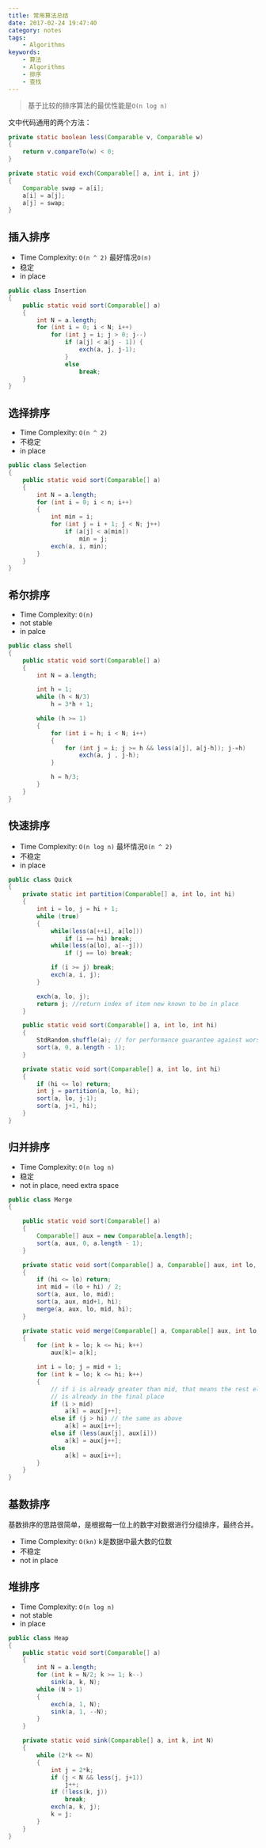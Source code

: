 ```yaml
---
title: 常用算法总结
date: 2017-02-24 19:47:40
category: notes
tags:
    - Algorithms
keywords:
    - 算法
    - Algorithms
    - 排序
    - 查找
---
```


>基于比较的排序算法的最优性能是`O(n log n)`

文中代码通用的两个方法：
```java
private static boolean less(Comparable v, Comparable w)
{
    return v.compareTo(w) < 0;
}

private static void exch(Comparable[] a, int i, int j)
{
    Comparable swap = a[i];
    a[i] = a[j];
    a[j] = swap;
}
```


## 插入排序

* Time Complexity: `O(n ^ 2)` 最好情况`O(n)`
* 稳定
* in place

```java
public class Insertion
{
    public static void sort(Comparable[] a)
    {
        int N = a.length;
        for (int i = 0; i < N; i++)
            for (int j = i; j > 0; j--)
                if (a[j] < a[j - 1]) {
                    exch(a, j, j-1);
                }
                else
                    break;
    }
}
```

## 选择排序

* Time Complexity: `O(n ^ 2)`
* 不稳定
* in place

```java
public class Selection
{
    public static void sort(Comparable[] a)
    {
        int N = a.length;
        for (int i = 0; i < n; i++)
        {
            int min = i;
            for (int j = i + 1; j < N; j++)
                if (a[j] < a[min])
                    min = j;
            exch(a, i, min);
        }
    }
}
```

## 希尔排序

* Time Complexity: `O(n)`
* not stable
* in palce

```java
public class shell
{
    public static void sort(Comparable[] a)
    {
        int N = a.length;

        int h = 1;
        while (h < N/3)
            h = 3*h + 1;

        while (h >= 1)
        {
            for (int i = h; i < N; i++)
            {
                for (int j = i; j >= h && less(a[j], a[j-h]); j-=h)
                    exch(a, j , j-h);
            }

            h = h/3;
        }
    }
}
```

## 快速排序

* Time Complexity: `O(n log n)` 最坏情况`O(n ^ 2)`
* 不稳定
* in place

```java
public class Quick
{
    private static int partition(Comparable[] a, int lo, int hi)
    {
        int i = lo, j = hi + 1;
        while (true)
        {
            while(less(a[++i], a[lo]))
                if (i == hi) break;
            while(less(a[lo], a[--j]))
                if (j == lo) break;

            if (i >= j) break;
            exch(a, i, j);
        }

        exch(a, lo, j);
        return j; //return index of item new known to be in place
    }

    public static void sort(Comparable[] a, int lo, int hi)
    {
        StdRandom.shuffle(a); // for performance guarantee against worst case
        sort(a, 0, a.length - 1);
    }

    private static void sort(Comparable[] a, int lo, int hi)
    {
        if (hi <= lo) return;
        int j = partition(a, lo, hi);
        sort(a, lo, j-1);
        sort(a, j+1, hi);
    }
}
```

## 归并排序

* Time Complexity: `O(n log n)`
* 稳定
* not in place, need extra space

```java
public class Merge
{

    public static void sort(Comparable[] a)
    {
        Comparable[] aux = new Comparable[a.length];
        sort(a, aux, 0, a.length - 1);
    }

    private static void sort(Comparable[] a, Comparable[] aux, int lo, int hi)
    {
        if (hi <= lo) return;
        int mid = (lo + hi) / 2;
        sort(a, aux, lo, mid);
        sort(a, aux, mid+1, hi);
        merge(a, aux, lo, mid, hi);
    }

    private static void merge(Comparable[] a, Comparable[] aux, int lo, int mid, int hi)
    {
        for (int k = lo; k <= hi; k++)
            aux[k]= a[k];

        int i = lo; j = mid + 1;
        for (int k = lo; k <= hi; k++)
        {
            // if i is already greater than mid, that means the rest elements
            // is already in the final place
            if (i > mid)
                a[k] = aux[j++];
            else if (j > hi) // the same as above
                a[k] = aux[i++];
            else if (less(aux[j], aux[i]))
                a[k] = aux[j++];
            else
                a[k] = aux[i++];
        }
    }
}
```

## 基数排序

基数排序的思路很简单，是根据每一位上的数字对数据进行分组排序，最终合并。

* Time Complexity: `O(kn)` k是数据中最大数的位数
* 不稳定
* not in place

## 堆排序

* Time Complexity: `O(n log n)`
* not stable
* in place

```java
public class Heap
{
    public static void sort(Comparable[] a)
    {
        int N = a.length;
        for (int k = N/2; k >= 1; k--)
            sink(a, k, N);
        while (N > 1)
        {
            exch(a, 1, N);
            sink(a, 1, --N);
        }
    }

    private static void sink(Comparable[] a, int k, int N)
    {
        while (2*k <= N)
        {
            int j = 2*k;
            if (j < N && less(j, j+1))
                j++;
            if (!less(k, j))
                break;
            exch(a, k, j);
            k = j;
        }
    }
}
```


<!--stackedit_data:
eyJoaXN0b3J5IjpbNjAxNjgxNDIwLDQ2OTE2MDI5MF19
-->